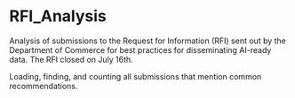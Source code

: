 # RFI_Analysis
Analysis of submissions to the Request for Information (RFI) sent out by the Department of Commerce for best practices for disseminating AI-ready data.
The RFI closed on July 16th.

Loading, finding, and counting all submissions that mention common recommendations.
